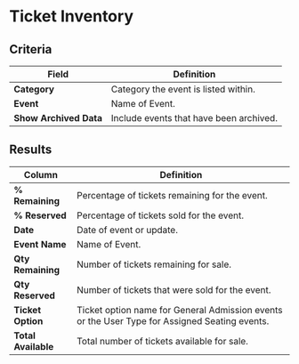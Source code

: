 # Ticket Inventory

## Criteria

| **Field** | **Definition** |
| --- | --- |
| **Category** | Category the event is listed within. |
| **Event** | Name of Event. |
| **Show Archived Data** | Include events that have been archived. |

## Results

| **Column** | **Definition** |
| --- | --- |
| **% Remaining** | Percentage of tickets remaining for the event. |
| **% Reserved** | Percentage of tickets sold for the event. |
| **Date** | Date of event or update. |
| **Event Name** | Name of Event. |
| **Qty Remaining** | Number of tickets remaining for sale. |
| **Qty Reserved** | Number of tickets that were sold for the event. |
| **Ticket Option** | Ticket option name for General Admission events or the User Type for Assigned Seating events. |
| **Total Available** | Total number of tickets available for sale. |

